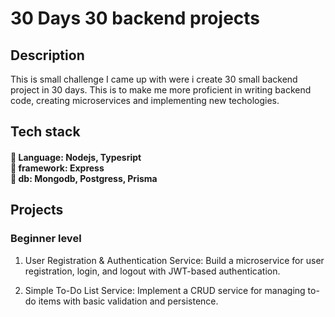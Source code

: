 # 30 Days 30 backend projects

## Description

This is small challenge I came up with were i create 30 small backend project in 30 days. This is to make me more proficient in writing backend code, creating microservices and implementing new techologies.

## Tech stack

<h4 align="left">🚀 Language: Nodejs, Typesript<br>🚀 framework: Express<br>🚀 db: Mongodb, Postgress, Prisma</h4>

## Projects

### Beginner level

1. User Registration & Authentication Service:
   Build a microservice for user registration, login, and logout with JWT-based authentication.

2. Simple To-Do List Service:
   Implement a CRUD service for managing to-do items with basic validation and persistence.
